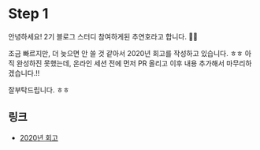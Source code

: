 # Step 1

안녕하세요! 2기 블로그 스터디 참여하게된 추연호라고 합니다. 🙇‍♂️

조금 빠르지만, 더 늦으면 안 쓸 것 같아서 2020년 회고를 작성하고 있습니다. ㅎㅎ
아직 완성하진 못했는데, 온라인 세션 전에 먼저 PR 올리고 이후 내용 추가해서 마무리하겠습니다.!!

잘부탁드립니다. ㅎㅎ

## 링크

- [2020년 회고](https://www.notion.so/younho9/2020-e6b7e7f3134f47efbc618abe4334b130)
